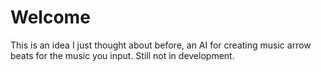 # Welcome
This is an idea I just thought about before, an AI for creating music arrow beats for the music you input. Still not in development.